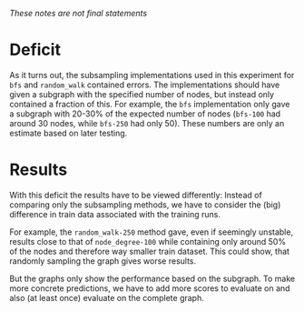 *These notes are not final statements*

# Deficit

As it turns out, the subsampling implementations used in this experiment for `bfs` and `random_walk` contained errors.
The implementations should have given a subgraph with the specified number of nodes, but instead only contained a 
fraction of this. For example, the `bfs` implementation only gave a subgraph with 20-30% of the expected number of nodes
(`bfs-100` had around 30 nodes, while `bfs-250` had only 50). These numbers are only an estimate based on later testing.

# Results

With this deficit the results have to be viewed differently: Instead of comparing only the subsampling methods, we have 
to consider the (big) difference in train data associated with the training runs.

For example, the `random_walk-250` method gave, even if seemingly unstable, results close to that of `node_degree-100` 
while containing only around 50% of the nodes and therefore way smaller train dataset. This could show, that randomly 
sampling the graph gives worse results.

But the graphs only show the performance based on the subgraph. To make more concrete predictions, we have to add more 
scores to evaluate on and also (at least once) evaluate on the complete graph.